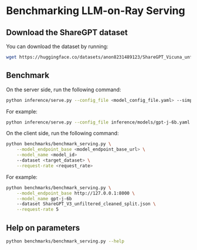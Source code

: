 # Benchmarking LLM-on-Ray Serving

## Download the ShareGPT dataset

You can download the dataset by running:

```bash
wget https://huggingface.co/datasets/anon8231489123/ShareGPT_Vicuna_unfiltered/resolve/main/ShareGPT_V3_unfiltered_cleaned_split.json
```

## Benchmark

On the server side, run the following command:

```bash
python inference/serve.py --config_file <model_config_file.yaml> --simple --keep_serve_terminal
```

For example:

```bash
python inference/serve.py --config_file inference/models/gpt-j-6b.yaml --simple --keep_serve_terminal
```

On the client side, run the following command:

```bash
python benchmarks/benchmark_serving.py \
    --model_endpoint_base <model_endpoint_base_url> \
    --model_name <model_id>
    --dataset <target_dataset> \
    --request-rate <request_rate>
```

For example:

```bash
python benchmarks/benchmark_serving.py \
    --model_endpoint_base http://127.0.0.1:8000 \
    --model_name gpt-j-6b
    --dataset ShareGPT_V3_unfiltered_cleaned_split.json \
    --request-rate 5
```

## Help on parameters

```bash
python benchmarks/benchmark_serving.py --help
```